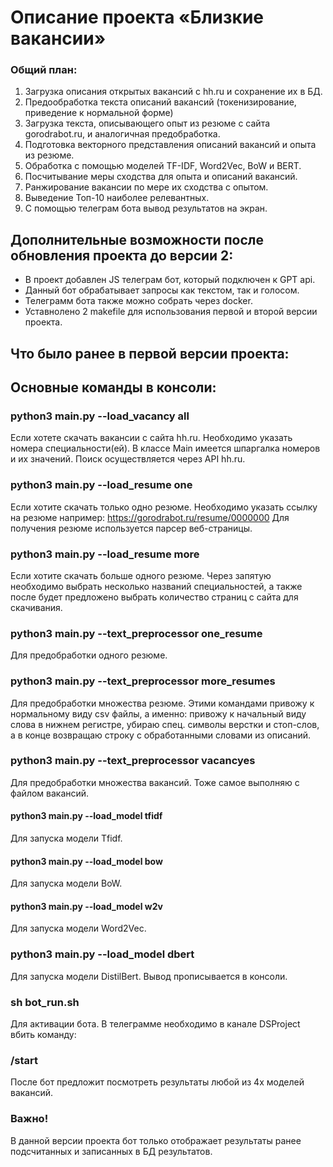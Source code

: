 # Описание проекта «Близкие вакансии»

### Общий план:
1. Загрузка описания открытых вакансий с hh.ru и сохранение их в БД.
2. Предообработка текста описаний вакансий (токенизирование, приведение к нормальной форме)
3. Загрузка текста, описывающего опыт из резюме с сайта gorodrabot.ru, и аналогичная предобработка.
4. Подготовка векторного представления описаний вакансий и опыта из резюме. 
5. Обработка с помощью моделей TF-IDF, Word2Vec, BoW и BERT.
5. Посчитывание меры сходства для опыта и описаний вакансий.
6. Ранжирование вакансии по мере их сходства с опытом.
7. Выведение Топ-10 наиболее релевантных.
8. С помощью телеграм бота вывод результатов на экран.

## Дополнительные возможности после обновления проекта до версии 2:
- В проект добавлен JS телеграм бот, который подключен к GPT api. 
- Данный бот обрабатывает запросы как текстом, так и голосом.
- Телеграмм бота также можно собрать через docker.
- Уставнолено 2 makefile для использования первой и второй версии проекта.

## Что было ранее в первой версии проекта:
## Основные команды в консоли:
### python3 main.py --load_vacancy all 
Если хотете скачать вакансии с сайта hh.ru. 
Необходимо указать номера специальности(ей). 
В классе Main имеется шпаргалка номеров и их значений.
Поиск осуществляется через API hh.ru.

### python3 main.py --load_resume one 
Если хотите скачать только одно резюме.
Необходимо указать ссылку на резюме например:
https://gorodrabot.ru/resume/0000000
Для получения резюме используется парсер веб-страницы.

### python3 main.py --load_resume more 
Если хотите скачать больше одного резюме.
Через запятую необходимо выбрать несколько названий специальностей, а также после будет предложено выбрать количество страниц с сайта для скачивания. 

###  python3 main.py --text_preprocessor one_resume 
Для предобработки одного резюме.
###  python3 main.py --text_preprocessor more_resumes 
Для предобработки множества резюме.
Этими командами привожу к нормальному виду csv файлы, а именно: привожу к начальный виду слова в нижнем регистре, убираю спец. символы верстки и стоп-слов, а в конце возвращаю строку с обработанными словами из описаний.

 ### python3 main.py --text_preprocessor vacancyes 
Для предобработки множества вакансий.
Тоже самое выполняю с файлом вакансий.

 #### python3 main.py --load_model tfidf 
 Для запуска модели Tfidf.
 #### python3 main.py --load_model bow 
 Для запуска модели BoW.
 #### python3 main.py --load_model w2v
 Для запуска модели Word2Vec.
 ### python3 main.py --load_model dbert 
 Для запуска модели DistilBert.
Вывод прописывается в консоли.

###  sh bot_run.sh 
Для активации бота.
В телеграмме необходимо в канале DSProject вбить команду:
### /start 
После бот предложит посмотреть результаты любой из 4х моделей вакансий.

### Важно! 
В данной версии проекта бот только отображает результаты ранее подсчитанных и записанных в БД результатов. 
